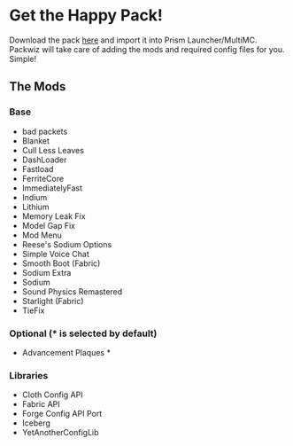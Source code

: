 # Get the Happy Pack!
Download the pack [here](/Happy%20Pack.zip) and import it into Prism Launcher/MultiMC. Packwiz will take care of adding the mods and required config files for you. Simple!

## The Mods
### Base
- bad packets
- Blanket
- Cull Less Leaves
- DashLoader
- Fastload
- FerriteCore
- ImmediatelyFast
- Indium
- Lithium
- Memory Leak Fix
- Model Gap Fix
- Mod Menu
- Reese's Sodium Options
- Simple Voice Chat
- Smooth Boot (Fabric)
- Sodium Extra
- Sodium
- Sound Physics Remastered
- Starlight (Fabric)
- TieFix

### Optional (* is selected by default)
- Advancement Plaques *

### Libraries
- Cloth Config API
- Fabric API
- Forge Config API Port
- Iceberg
- YetAnotherConfigLib
